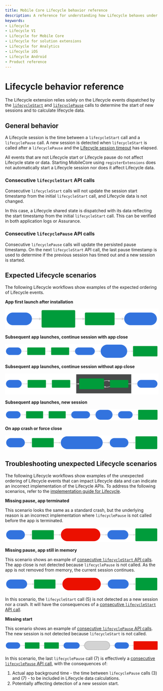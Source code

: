 ```yaml
---
title: Mobile Core Lifecycle behavior reference
description: A reference for understanding how Lifecycle behaves under different scenarios.
keywords:
- Lifecycle
- Lifecycle V1
- Lifecycle for Mobile Core
- Lifecycle for solution extensions
- Lifecycle for Analytics
- Lifecycle iOS
- Lifecycle Android
- Product reference
---
```


# Lifecycle behavior reference

The Lifecycle extension relies solely on the Lifecycle events dispatched by the [`lifecycleStart`](api-reference.md#lifecyclestart) and [`lifecyclePause`](api-reference.md#lifecyclepause) calls to determine the start of new sessions and to calculate lifecycle data.

## General behavior

A Lifecycle session is the time between a `lifecycleStart` call and a `lifecyclePause` call. A new session is detected when `lifecycleStart` is called after a `lifecyclePause` and the [Lifecycle session timeout](configuration-keys.md#lifecyclesessiontimeout) has elapsed.

All events that are not Lifecycle start or Lifecycle pause do not affect Lifecycle state or data. Starting MobileCore using `registerExtensions` does not automatically start a Lifecycle session nor does it affect Lifecycle data.

### Consecutive `lifecycleStart` API calls

Consecutive `lifecycleStart` calls will not update the session start timestamp from the initial `lifecycleStart` call, and Lifecycle data is not changed.

<InlineAlert variant="info" slots="text"/>

In this case, a Lifecycle shared state is dispatched with its data reflecting the start timestamp from the initial `lifecycleStart` call. This can be verified in both application logs or Assurance.

### Consecutive `lifecyclePause` API calls

Consecutive `lifecyclePause` calls will update the persisted pause timestamp. On the next `lifecycleStart` API call, the last pause timestamp is used to determine if the previous session has timed out and a new session is started.

## Expected Lifecycle scenarios

The following Lifecycle workflows show examples of the expected ordering of Lifecycle events.

**App first launch after installation**

![](./assets/android/lifecycle-first-launch.svg)

<!-- mermaid.js diagram definition
graph LR
    A(["1.<br/>App launched"])
    A ==> B("2.<br/><code>lifecycleStart</code><br>(Start of new session)")
    B ==> C(3.<br/><code>lifecyclePause</code>)
    C ==> D(["4.<br/>App closed by user"])

    classDef dashedPill fill:#d3d3d3,stroke:#000,stroke-dasharray: 5 5,color:#000;
    classDef regularPill fill:#3273de,stroke:#3273de,color:#fff;
    classDef regularBox fill:#009c3b,stroke:#009c3b,color:#fff;
    classDef incorrectBox fill:#EB1000,stroke:#EB1000,color:#fff;

    class A,D regularPill;
    class B,C regularBox;
-->

**Subsequent app launches, continue session with app close**

![](./assets/android/lifecycle-continue-session.svg)

<!-- mermaid.js diagram definition
graph LR
    A(["1.<br/>App launched"])
    A ==> B("2.<br/><code>lifecycleStart</code>")
    B ==> C(3.<br/><code>lifecyclePause</code>)
    C ==> D(["4.<br/>App closed by user"])
    D ==> E(["5.<br/>App launched<br>(Session timeout window<br>did <b>not</b> pass)"])
    E ==> F("6.<br/><code>lifecycleStart</code><br>(Continue current session)")

    classDef dashedPill fill:#d3d3d3,stroke:#000,stroke-dasharray: 5 5,color:#000;
    classDef regularPill fill:#3273de,stroke:#3273de,color:#fff;
    classDef regularBox fill:#009c3b,stroke:#009c3b,color:#fff;
    classDef incorrectBox fill:#EB1000,stroke:#EB1000,color:#fff;

    class A,D,E regularPill;
    class B,C,F regularBox;
-->

**Subsequent app launches, continue session without app close**

![](./assets/android/lifecycle-continue-without-close.svg)

<!-- mermaid.js diagram definition
graph LR
    A(["1.<br/>App launched"])
    A ==> B("2.<br/><code>lifecycleStart</code>")
    B ==> C(3.<br/><code>lifecyclePause</code>)
    C ==> D("4.<br/><code>lifecycleStart</code><br>(Continue current session)")
    D ==> E(5.<br/><code>lifecyclePause</code>)
    E ==> F(["6.<br/>App closed by user"])
    subgraph "Can repeat any number of times"
        E ==> D
    end

    classDef dashedPill fill:#d3d3d3,stroke:#000,stroke-dasharray: 5 5,color:#000;
    classDef regularPill fill:#3273de,stroke:#3273de,color:#fff;
    classDef regularBox fill:#009c3b,stroke:#009c3b,color:#fff;
    classDef incorrectBox fill:#EB1000,stroke:#EB1000,color:#fff;

    class A,F regularPill;
    class B,C,D,E regularBox;
-->

**Subsequent app launches, new session**

![](./assets/android/lifecycle-subsequent-new-session.svg)

<!-- mermaid.js diagram definition
graph LR
    A(["1.<br/>App launched"])
    A ==> B("2.<br/><code>lifecycleStart</code>")
    B ==> C("3.<br/><code>lifecyclePause</code>")
    C ==> D(["4.<br/>App closed by user"])
    D ==> E(["5.<br/>Session timeout<br>window passed"])
    E ==> F(["6.<br/>App launched"])
    F ==> G("7.<br/><code>lifecycleStart</code><br/>(Start of new session)")

    classDef dashedPill fill:#d3d3d3,stroke:#000,stroke-dasharray: 5 5,color:#000;
    classDef regularPill fill:#3273de,stroke:#3273de,color:#fff;
    classDef regularBox fill:#009c3b,stroke:#009c3b,color:#fff;
    classDef incorrectBox fill:#EB1000,stroke:#EB1000,color:#fff;

    class A,,D,E,F regularPill;
    class B,C,G regularBox;
-->

**On app crash or force close**

![](./assets/android/lifecycle-crash.svg)

<!-- mermaid.js diagram definition
graph LR
    A(["1.<br/>App launched"])
    A ==> B(2.<br/><code>lifecycleStart</code>)
    B ==> C(["3.<br/>App crashed/force closed<br>(Unable to call <code>lifecyclePause</code>)"])
    C ==> D(["4.<br/>App launched"])
    D ==> E("5.<br/><code>lifecycleStart</code><br>(Crash reported)")

    classDef dashedPill fill:#d3d3d3,stroke:#000,stroke-dasharray: 5 5,color:#000;
    classDef regularPill fill:#3273de,stroke:#3273de,color:#fff;
    classDef regularBox fill:#009c3b,stroke:#009c3b,color:#fff;
    classDef incorrectBox fill:#EB1000,stroke:#EB1000,color:#fff;

    class A,C,D regularPill;
    class B,E regularBox;
-->

## Troubleshooting unexpected Lifecycle scenarios

The following Lifecycle workflows show examples of the unexpected ordering of Lifecycle events that can impact Lifecycle data and can indicate an incorrect implementation of the Lifecycle APIs. To address the following scenarios, refer to the [implementation guide for Lifecycle](index.md#register-lifecycle-with-mobile-core-and-add-appropriate-startpause-calls).

**Missing pause, app terminated**  

This scenario looks the same as a standard crash, but the underlying reason is an incorrect implementation where `lifecyclePause` is not called before the app is terminated.

![](./assets/android/lifecycle-missing-pause-terminated.svg)

<!-- mermaid.js diagram definition
graph LR
    A(["1.<br/>App launched"])
    A ==> B("2.<br/><code>lifecycleStart</code>")
    B ==> C(["3.<br/>App closed by user<br>(missing <code>lifecyclePause</code> call)"])
    C ==> D(["4.<br/>App terminated"])
    D ==> E("5.<br/><code>lifecycleStart</code><br>(Crash reported)")

    classDef dashedPill fill:#d3d3d3,stroke:#000,stroke-dasharray: 5 5,color:#000;
    classDef regularPill fill:#3273de,stroke:#3273de,color:#fff;
    classDef regularBox fill:#009c3b,stroke:#009c3b,color:#fff;
    classDef incorrectBox fill:#EB1000,stroke:#EB1000,color:#fff;

    class A,D regularPill;
    class B,E regularBox;
    class C incorrectBox;
-->

**Missing pause, app still in memory**  

This scenario shows an example of [consecutive `lifecycleStart` API calls](#consecutive-lifecyclestart-api-calls). The app close is not detected because `lifecyclePause` is not called. As the app is not removed from memory, the current session continues.

![](./assets/android/lifecycle-missing-pause-not-terminated.svg)

<!-- mermaid.js diagram definition
graph LR
    A(["1.<br/><code>App launched</code>"])
    A ==> B("2.<br/><code>lifecycleStart</code>")
    B ==> C(["3.<br/>App closed by user<br>(Missing <code>lifecyclePause</code> call)"])
    C ==> D(["4.<br/><code>App launched</code>"])
    D ==> E("5.<br/><code>lifecycleStart</code><br>(Session continues)")

    classDef dashedPill fill:#d3d3d3,stroke:#000,stroke-dasharray: 5 5,color:#000;
    classDef regularPill fill:#3273de,stroke:#3273de,color:#fff;
    classDef regularBox fill:#009c3b,stroke:#009c3b,color:#fff;
    classDef incorrectBox fill:#EB1000,stroke:#EB1000,color:#fff;

    class A,D,E regularPill;
    class B,E regularBox;
    class C incorrectBox;
-->

In this scenario, the `lifecycleStart` call (5) is not detected as a new session nor a crash. It will have the consequences of a [consecutive `lifecycleStart` API call](#consecutive-lifecyclestart-api-calls).

**Missing start**  

This scenario shows an example of [consecutive `lifecyclePause` API calls](#consecutive-lifecyclepause-api-calls). The new session is not detected because `lifecycleStart` is not called.

![](./assets/android/lifecycle-missing-start.svg)

<!-- mermaid.js diagram definition
graph LR
    A(["1.<br/><code>App launched</code>"])
    A ==> B("2.<br/><code>lifecycleStart</code>")
    B ==> C("3.<br/><code>lifecyclePause</code>")
    C ==> D(["4.<br/>App closed by user"])
    D ==> E(["5.<br/>(Optionally)<br>Session timeout window passed"])
    E ==> F(["6.<br/><code>App launched</code>"])
    F ==> G("7.<br/><code>lifecyclePause</code><br>(Missing <code>lifecycleStart</code> call)")

    classDef dashedPill fill:#d3d3d3,stroke:#000,stroke-dasharray: 5 5,color:#000;
    classDef regularPill fill:#3273de,stroke:#3273de,color:#fff;
    classDef regularBox fill:#009c3b,stroke:#009c3b,color:#fff;
    classDef incorrectBox fill:#EB1000,stroke:#EB1000,color:#fff;

    class A,D,F regularPill;
    class B,C regularBox;
    class E dashedPill;
    class G incorrectBox;
-->

In this scenario, the last `lifecyclePause` call (7) is effectively a [consecutive `lifecyclePause` API call](#consecutive-lifecyclepause-api-calls), with the consequences of:

1. Actual app background time - the time between `lifecyclePause` calls (3) and (7) - to be included in Lifecycle data calculations.
2. Potentially affecting detection of a new session start.
